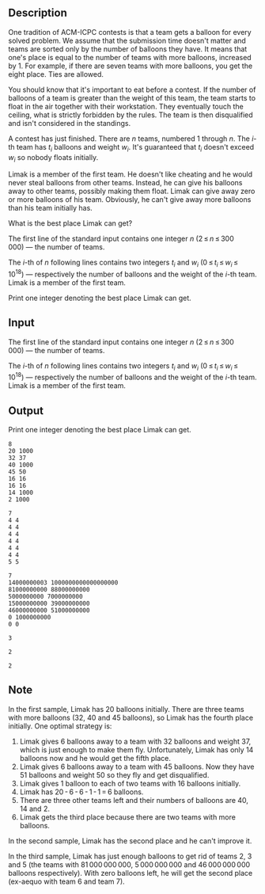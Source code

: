 ## Description

<div><p>One tradition of ACM-ICPC contests is that a team gets a balloon for every solved problem. We assume that the submission time doesn't matter and teams are sorted only by the number of balloons they have. It means that one's place is equal to the number of teams with more balloons, increased by <span class="tex-span">1</span>. For example, if there are seven teams with more balloons, you get the eight place. Ties are allowed.</p><p>You should know that it's important to eat before a contest. If the number of balloons of a team is greater than the weight of this team, the team starts to float in the air together with their workstation. They eventually touch the ceiling, what is strictly forbidden by the rules. The team is then disqualified and isn't considered in the standings.</p><p>A contest has just finished. There are <span class="tex-span"><i>n</i></span> teams, numbered <span class="tex-span">1</span> through <span class="tex-span"><i>n</i></span>. The <span class="tex-span"><i>i</i></span>-th team has <span class="tex-span"><i>t</i><sub class="lower-index"><i>i</i></sub></span> balloons and weight <span class="tex-span"><i>w</i><sub class="lower-index"><i>i</i></sub></span>. It's guaranteed that <span class="tex-span"><i>t</i><sub class="lower-index"><i>i</i></sub></span> doesn't exceed <span class="tex-span"><i>w</i><sub class="lower-index"><i>i</i></sub></span> so nobody floats initially.</p><p>Limak is a member of the first team. He doesn't like cheating and he would never steal balloons from other teams. Instead, he can give his balloons away to other teams, possibly making them float. Limak can give away zero or more balloons of his team. Obviously, he can't give away more balloons than his team initially has.</p><p>What is the best place Limak can get?</p></div><div class="input-specification"><p>The first line of the standard input contains one integer <span class="tex-span"><i>n</i></span> (<span class="tex-span">2 ≤ <i>n</i> ≤ 300 000</span>)&nbsp;— the number of teams.</p><p>The <span class="tex-span"><i>i</i></span>-th of <span class="tex-span"><i>n</i></span> following lines contains two integers <span class="tex-span"><i>t</i><sub class="lower-index"><i>i</i></sub></span> and <span class="tex-span"><i>w</i><sub class="lower-index"><i>i</i></sub></span> (<span class="tex-span">0 ≤ <i>t</i><sub class="lower-index"><i>i</i></sub> ≤ <i>w</i><sub class="lower-index"><i>i</i></sub> ≤ 10<sup class="upper-index">18</sup></span>)&nbsp;— respectively the number of balloons and the weight of the <span class="tex-span"><i>i</i></span>-th team. Limak is a member of the first team.</p></div><div class="output-specification"><p>Print one integer denoting the best place Limak can get.</p></div>

## Input

<p>The first line of the standard input contains one integer <span class="tex-span"><i>n</i></span> (<span class="tex-span">2 ≤ <i>n</i> ≤ 300 000</span>)&nbsp;— the number of teams.</p><p>The <span class="tex-span"><i>i</i></span>-th of <span class="tex-span"><i>n</i></span> following lines contains two integers <span class="tex-span"><i>t</i><sub class="lower-index"><i>i</i></sub></span> and <span class="tex-span"><i>w</i><sub class="lower-index"><i>i</i></sub></span> (<span class="tex-span">0 ≤ <i>t</i><sub class="lower-index"><i>i</i></sub> ≤ <i>w</i><sub class="lower-index"><i>i</i></sub> ≤ 10<sup class="upper-index">18</sup></span>)&nbsp;— respectively the number of balloons and the weight of the <span class="tex-span"><i>i</i></span>-th team. Limak is a member of the first team.</p>

## Output

<p>Print one integer denoting the best place Limak can get.</p>





```input1
8
20 1000
32 37
40 1000
45 50
16 16
16 16
14 1000
2 1000

```




```input2
7
4 4
4 4
4 4
4 4
4 4
4 4
5 5

```




```input3
7
14000000003 1000000000000000000
81000000000 88000000000
5000000000 7000000000
15000000000 39000000000
46000000000 51000000000
0 1000000000
0 0

```




```output1
3

```




```output2
2

```




```output3
2

```



## Note

<p>In the first sample, Limak has <span class="tex-span">20</span> balloons initially. There are three teams with more balloons (<span class="tex-span">32</span>, <span class="tex-span">40</span> and <span class="tex-span">45</span> balloons), so Limak has the fourth place initially. One optimal strategy is:</p><ol><li> Limak gives <span class="tex-span">6</span> balloons away to a team with <span class="tex-span">32</span> balloons and weight <span class="tex-span">37</span>, which is just enough to make them fly. Unfortunately, Limak has only <span class="tex-span">14</span> balloons now and he would get the fifth place.</li><li> Limak gives <span class="tex-span">6</span> balloons away to a team with <span class="tex-span">45</span> balloons. Now they have <span class="tex-span">51</span> balloons and weight <span class="tex-span">50</span> so they fly and get disqualified.</li><li> Limak gives <span class="tex-span">1</span> balloon to each of two teams with <span class="tex-span">16</span> balloons initially.</li><li> Limak has <span class="tex-span">20 - 6 - 6 - 1 - 1 = 6</span> balloons.</li><li> There are three other teams left and their numbers of balloons are <span class="tex-span">40</span>, <span class="tex-span">14</span> and <span class="tex-span">2</span>.</li><li> Limak gets the third place because there are two teams with more balloons. </li></ol><p>In the second sample, Limak has the second place and he can't improve it.</p><p>In the third sample, Limak has just enough balloons to get rid of teams <span class="tex-span">2</span>, <span class="tex-span">3</span> and <span class="tex-span">5</span> (the teams with <span class="tex-span">81 000 000 000</span>, <span class="tex-span">5 000 000 000</span> and <span class="tex-span">46 000 000 000</span> balloons respectively). With zero balloons left, he will get the second place (ex-aequo with team <span class="tex-span">6</span> and team <span class="tex-span">7</span>).</p>
